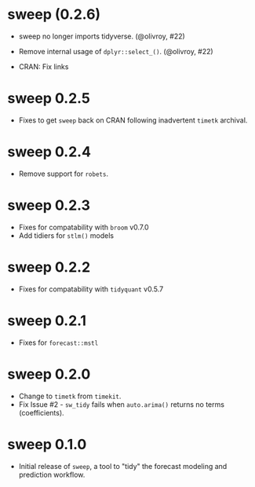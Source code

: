 # sweep (0.2.6)

* sweep no longer imports tidyverse. (@olivroy, #22)

* Remove internal usage of `dplyr::select_()`. (@olivroy, #22)

* CRAN: Fix links

# sweep 0.2.5

* Fixes to get `sweep` back on CRAN following inadvertent `timetk` archival. 

# sweep 0.2.4

* Remove support for `robets`.

# sweep 0.2.3

* Fixes for compatability with `broom` v0.7.0
* Add tidiers for `stlm()` models

# sweep 0.2.2

* Fixes for compatability with `tidyquant` v0.5.7

# sweep 0.2.1

* Fixes for `forecast::mstl`

# sweep 0.2.0

* Change to `timetk` from `timekit`.
* Fix Issue #2 - `sw_tidy` fails when `auto.arima()` returns no terms (coefficients).


# sweep 0.1.0 

* Initial release of `sweep`, a tool to "tidy" the forecast modeling and prediction workflow.
